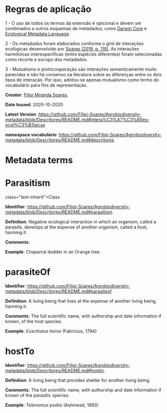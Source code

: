 # Regras de aplicação
1 - O uso de todos os termos da extensão é opicional e devem ser combinados a outros esquemas de metadados, como <a href="https://dwc.tdwg.org">Darwin Core</a> e <a href="https://eml.ecoinformatics.org">Ecological Metadata Language</a>.

2 - Os metadados foram elaborados conforme o grid de interações ecológicas desenvolvido por <a href="https://www.doi.org/10.13140/RG.2.2.14404.45446">Soares (2019, p. 119)</a>. As interações harmônicas interespecíficas (entre espécies diferentes) foram selecionadas como recorte e escopo dos metadados.

3 - Mutualismo e protocooperação são interações semanticamente muito parecidas e não há consenso na literatura sobre as diferenças entre os dois tipos de interação. Por isso, adotou-se apenas mutualismo como termo do vocabulário para fins de representação. 

<b>Creator</b>: <a href="http://lattes.cnpq.br/1290270601346793">Filipi Miranda Soares</a>.

<b>Date Issued</b>: 2020-10-2020

<b>Latest Version</b>: https://github.com/Filipi-Soares/Agrobiodiversity-metadata/blob/Descritores/README.md#intera%C3%A7%C3%B5es-ecol%C3%B3gicas

<b>namespace vocabulário</b>: https://github.com/Filipi-Soares/Agrobiodiversity-metadata/blob/Descritores/README.md#descritores

# Metadata terms

# Parasitism

<div class="text-orange">
  class="text-inherit">Class</a>
</div>

<b>Identifier</b>: https://github.com/Filipi-Soares/Agrobiodiversity-metadata/blob/Descritores/README.md#parasitism.

<b>Definition</b>: Negative ecological interaction in which an organism, called a parasite, develops at the expense of another organism, called a host, harming it.

<b>Comments</b>: 

<b>Example</b>: Chaparral dodder in an Orange tree.


# parasiteOf
<b>Identifier</b>: https://github.com/Filipi-Soares/Agrobiodiversity-metadata/blob/Descritores/README.md#parasiteof.

<b>Definition</b>: A living being that lives at the expense of another living being, harming it.

<b>Comments</b>: The full scientific name, with authorship and date information if known, of the host species.

<b>Example</b>: <i>Euschistus heros</i> (Fabricius, 1794)

# hostTo
<b>Identifier</b>: https://github.com/Filipi-Soares/Agrobiodiversity-metadata/blob/Descritores/README.md#hostto.

<b>Definition</b>: A living being that provides shelter for another living being.

<b>Comments</b>: The full scientific name, with authorship and date information if known of the parasitic species.

<b>Example</b>: <i>Telenomus podisi</i> (Ashmead, 1893)
